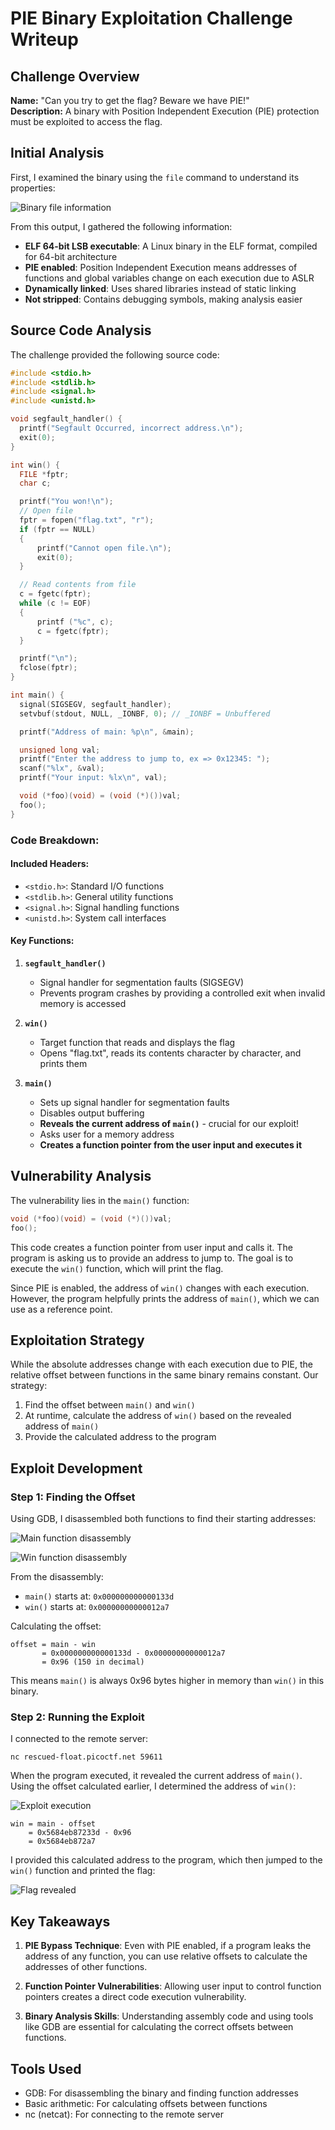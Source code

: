 # PIE Binary Exploitation Challenge Writeup

## Challenge Overview
**Name:** "Can you try to get the flag? Beware we have PIE!"  
**Description:** A binary with Position Independent Execution (PIE) protection must be exploited to access the flag.

## Initial Analysis

First, I examined the binary using the `file` command to understand its properties:

![Binary file information](https://github.com/user-attachments/assets/9618a682-9779-4924-b91d-e29eeb78a66e)

From this output, I gathered the following information:
- **ELF 64-bit LSB executable**: A Linux binary in the ELF format, compiled for 64-bit architecture
- **PIE enabled**: Position Independent Execution means addresses of functions and global variables change on each execution due to ASLR
- **Dynamically linked**: Uses shared libraries instead of static linking
- **Not stripped**: Contains debugging symbols, making analysis easier

## Source Code Analysis

The challenge provided the following source code:

```c
#include <stdio.h>
#include <stdlib.h>
#include <signal.h>
#include <unistd.h>

void segfault_handler() {
  printf("Segfault Occurred, incorrect address.\n");
  exit(0);
}

int win() {
  FILE *fptr;
  char c;

  printf("You won!\n");
  // Open file
  fptr = fopen("flag.txt", "r");
  if (fptr == NULL)
  {
      printf("Cannot open file.\n");
      exit(0);
  }

  // Read contents from file
  c = fgetc(fptr);
  while (c != EOF)
  {
      printf ("%c", c);
      c = fgetc(fptr);
  }

  printf("\n");
  fclose(fptr);
}

int main() {
  signal(SIGSEGV, segfault_handler);
  setvbuf(stdout, NULL, _IONBF, 0); // _IONBF = Unbuffered

  printf("Address of main: %p\n", &main);

  unsigned long val;
  printf("Enter the address to jump to, ex => 0x12345: ");
  scanf("%lx", &val);
  printf("Your input: %lx\n", val);

  void (*foo)(void) = (void (*)())val;
  foo();
}  
```

### Code Breakdown:

#### Included Headers:
- `<stdio.h>`: Standard I/O functions
- `<stdlib.h>`: General utility functions
- `<signal.h>`: Signal handling functions
- `<unistd.h>`: System call interfaces

#### Key Functions:

1. **`segfault_handler()`**
   - Signal handler for segmentation faults (SIGSEGV)
   - Prevents program crashes by providing a controlled exit when invalid memory is accessed

2. **`win()`**
   - Target function that reads and displays the flag
   - Opens "flag.txt", reads its contents character by character, and prints them

3. **`main()`**
   - Sets up signal handler for segmentation faults
   - Disables output buffering
   - **Reveals the current address of `main()`** - crucial for our exploit!
   - Asks user for a memory address
   - **Creates a function pointer from the user input and executes it**

## Vulnerability Analysis

The vulnerability lies in the `main()` function:

```c
void (*foo)(void) = (void (*)())val;
foo();
```

This code creates a function pointer from user input and calls it. The program is asking us to provide an address to jump to. The goal is to execute the `win()` function, which will print the flag.

Since PIE is enabled, the address of `win()` changes with each execution. However, the program helpfully prints the address of `main()`, which we can use as a reference point.

## Exploitation Strategy

While the absolute addresses change with each execution due to PIE, the relative offset between functions in the same binary remains constant. Our strategy:

1. Find the offset between `main()` and `win()`
2. At runtime, calculate the address of `win()` based on the revealed address of `main()`
3. Provide the calculated address to the program

## Exploit Development

### Step 1: Finding the Offset

Using GDB, I disassembled both functions to find their starting addresses:

![Main function disassembly](https://github.com/user-attachments/assets/145c90d4-e96c-4942-9a73-478fa135ab54)

![Win function disassembly](https://github.com/user-attachments/assets/055f18f6-4fa9-45f2-a2f5-be864234cf9e)

From the disassembly:
- `main()` starts at: `0x000000000000133d`
- `win()` starts at: `0x00000000000012a7`

Calculating the offset:
```
offset = main - win
       = 0x000000000000133d - 0x00000000000012a7
       = 0x96 (150 in decimal)
```

This means `main()` is always 0x96 bytes higher in memory than `win()` in this binary.

### Step 2: Running the Exploit

I connected to the remote server:
```
nc rescued-float.picoctf.net 59611
```

When the program executed, it revealed the current address of `main()`. Using the offset calculated earlier, I determined the address of `win()`:

![Exploit execution](https://github.com/user-attachments/assets/42bc9875-dfd1-4a1a-a8e3-234df89cb30b)

```
win = main - offset
    = 0x5684eb87233d - 0x96
    = 0x5684eb872a7
```

I provided this calculated address to the program, which then jumped to the `win()` function and printed the flag:

![Flag revealed](https://github.com/user-attachments/assets/91fd966f-425a-4672-a07f-cb902cc2675a)

## Key Takeaways

1. **PIE Bypass Technique**: Even with PIE enabled, if a program leaks the address of any function, you can use relative offsets to calculate the addresses of other functions.

2. **Function Pointer Vulnerabilities**: Allowing user input to control function pointers creates a direct code execution vulnerability.

3. **Binary Analysis Skills**: Understanding assembly code and using tools like GDB are essential for calculating the correct offsets between functions.

## Tools Used
- GDB: For disassembling the binary and finding function addresses
- Basic arithmetic: For calculating offsets between functions
- nc (netcat): For connecting to the remote server
